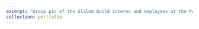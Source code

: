 ```yaml
---
excerpt: "Group pic of the Slalom Build interns and employees at the Ponce Rooftop in ATL <br/><img src='/images/slalom-internship.jpg'>"
collection: portfolio
---
```


